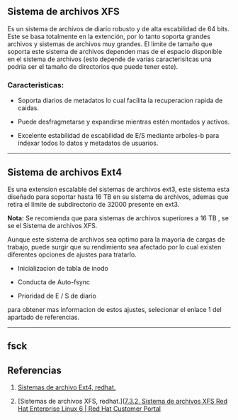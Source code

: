 ## Sistema de archivos XFS

Es un sistema de archivos de diario robusto y de alta escabilidad de 64 bits. Este se basa totalmente en la extención, por lo tanto soporta grandes archivos y sistemas de archivos muy grandes. El limite de tamaño que soporta este sistema de archivos dependen mas de el espacio disponible en el sistema de archivos (esto depende de varias caracterisitcas  una podria ser el tamaño de directorios que puede tener este).

### Caracteristicas:

+ Soporta diarios de metadatos lo cual facilita la recuperacion rapida de caidas.

+ Puede desfragmetarse y expandirse mientras estén montados y activos.

+ Excelente estabilidad de escabilidad de E/S mediante arboles-b para indexar todos lo datos y metadatos de usuarios.

---

## Sistema de archivos Ext4

Es una extension escalable del sistemas de archivos ext3, este sistema esta diseñado para soportar hasta 16 TB en su sistema de archivos, ademas que retira el límite de subdirectorio de 32000 presente en ext3.

**Nota:** Se recomienda que para sistemas de archivos superiores a 16  TB , se se el Sistema de archivos XFS.

Aunque este sistema de archivos sea optimo para la mayoria de cargas de trabajo,    puede surgir que su rendimiento sea afectado por lo cual existen diferentes opciones de ajustes para tratarlo.

+ Inicializacion de tabla de inodo

+ Conducta de Auto-fsync

+ Prioridad de E / S de diario

para obtener mas informacion de estos ajustes, selecionar el enlace 1 del apartado de referencias.

---

## fsck



## Referencias

1. [Sistemas de archivo Ext4, redhat.](https://access.redhat.com/documentation/es-es/red_hat_enterprise_linux/6/html/performance_tuning_guide/s-storage-fs)

2. [Sistemas de archivos XFS, redhat.]([7.3.2. Sistema de archivos XFS Red Hat Enterprise Linux 6 | Red Hat Customer Portal](https://access.redhat.com/documentation/es-es/red_hat_enterprise_linux/6/html/performance_tuning_guide/s-storage-xfs)
